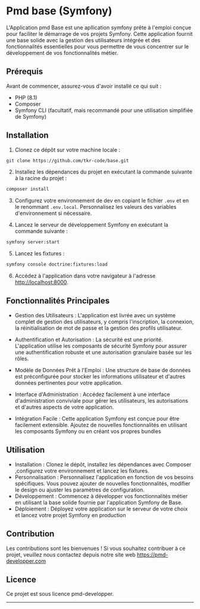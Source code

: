 # Pmd base (Symfony)

L'Application pmd Base est une apllication symfony prête à l'emploi conçue pour faciliter le démarrage de vos projets Symfony. Cette application fournit une base solide avec la gestion des utilisateurs intégrée et des fonctionnalités essentielles pour vous permettre de vous concentrer sur le développement de vos fonctionnalités métier.

## Prérequis

Avant de commencer, assurez-vous d'avoir installé ce qui suit :

- PHP (8.1)
- Composer
- Symfony CLI (facultatif, mais recommandé pour une utilisation simplifiée de Symfony)

## Installation

1. Clonez ce dépôt sur votre machine locale :

```bash
git clone https://github.com/tkr-code/base.git
```

2. Installez les dépendances du projet en exécutant la commande suivante à la racine du projet :

```bash
composer install
```

3. Configurez votre environnement de dev en copiant le fichier `.env` et en le renommant `.env.local`. Personnalisez les valeurs des variables d'environnement si nécessaire.

4. Lancez le serveur de développement Symfony en exécutant la commande suivante :

```bash
symfony server:start
```
5. Lancez les fixtures :

```bash
symfony console doctrine:fixtures:load
```
6. Accédez à l'application dans votre navigateur à l'adresse [http://localhost:8000](http://localhost:8000).

## Fonctionnalités Principales

- Gestion des Utilisateurs : L'application est livrée avec un système complet de gestion des utilisateurs, y compris l'inscription, la connexion, la réinitialisation de mot de passe et la gestion des profils utilisateur.

- Authentification et Autorisation : La sécurité est une priorité. L'application utilise les composants de sécurité Symfony pour assurer une authentification robuste et une autorisation granulaire basée sur les rôles.

- Modèle de Données Prêt à l'Emploi : Une structure de base de données est préconfigurée pour stocker les informations utilisateur et d'autres données pertinentes pour votre application.

- Interface d'Administration : Accédez facilement à une interface d'administration conviviale pour gérer les utilisateurs, les autorisations et d'autres aspects de votre application.

- Intégration Facile : Cette application Symfony est conçue pour être facilement extensible. Ajoutez de nouvelles fonctionnalités en utilisant les composants Symfony ou en créant vos propres bundles

## Utilisation
- Installation : Clonez le dépôt, installez les dépendances avec Composer ,configurez votre environnement et lancez les fixtures.
-  Personnalisation : Personnalisez l'application en fonction de vos besoins spécifiques. Vous pouvez ajouter de nouvelles fonctionnalités, modifier le design ou ajuster les paramètres de configuration.
- Développement : Commencez à développer vos fonctionnalités métier en utilisant la base solide fournie par l'application Symfony de Base.
- Déploiement : Déployez votre application sur le serveur de votre choix et lancez votre projet Symfony en production
## Contribution

Les contributions sont les bienvenues ! Si vous souhaitez contribuer à ce projet, veuillez nous contactez depuis notre site web https://pmd-developper.com


## Licence

Ce projet est sous licence pmd-developper.

---
